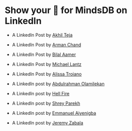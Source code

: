 # Show your 💚 for MindsDB on LinkedIn

- A LinkedIn Post by [Akhil Teja](https://www.linkedin.com/posts/akhilsplendid_quickstart-activity-6987415292276592640-CYnu?utm_source=share&utm_medium=member_desktop)

- A LinkedIn Post by [Arman Chand](https://www.linkedin.com/posts/arman-chand-020099128_hacktoberfest2022-activity-6986237583819198465-LBsR?utm_source=share&utm_medium=member_desktop)

- A LinkedIn Post by [Bilal Aamer](https://www.linkedin.com/posts/bilal-aamer_community-hacktoberfest-mindsdb-activity-6983424490730905600-RwIE?utm_source=share&utm_medium=member_desktop)

- A LinkedIn Post by [Michael Lantz](https://www.linkedin.com/posts/michael-lantz-54999165_for-those-interested-in-democratizing-machine-activity-6983496231184420864-gqGB/?utm_source=share&utm_medium=member_desktop)

- A LinkedIn Post by [Alissa Troiano](https://www.linkedin.com/posts/alissatroiano_hacktoberfest-contributing-prizes-mindsdb-activity-6983465965325803520-U8qe?utm_source=share&utm_medium=member_desktop)

- A LinkedIn post by [Abdulrahman Olamilekan](https://www.linkedin.com/feed/update/urn:li:activity:6984003219572068353/)

- A LinkedIn post by [Hell Fire](https://www.linkedin.com/posts/hell-fire-7a8544253_machinelearning-activity-6985893709196185600-dp3U?utm_source=share&utm_medium=member_desktop)

- A LinkedIn post by [Shrey Parekh](https://www.linkedin.com/posts/shrey-parekh-a16644200_quickstart-activity-6985973943211814912-Mulk?utm_source=share&utm_medium=member_desktop)

- A LinkedIn post by [Emmanuel Aiyenigba](https://www.linkedin.com/posts/emmanuel-aiyenigba-46b9331a3_i-recently-discovered-mindsdb-an-open-source-activity-6986369927674761216-bToN?utm_source=share&utm_medium=member_desktop)

- A LinkedIn post by [Jeremy Zabala](https://www.linkedin.com/posts/zavbala_hacktoberfest2022-activity-6986871570870779904-Epsn?utm_source=share&utm_medium=member_desktop)
